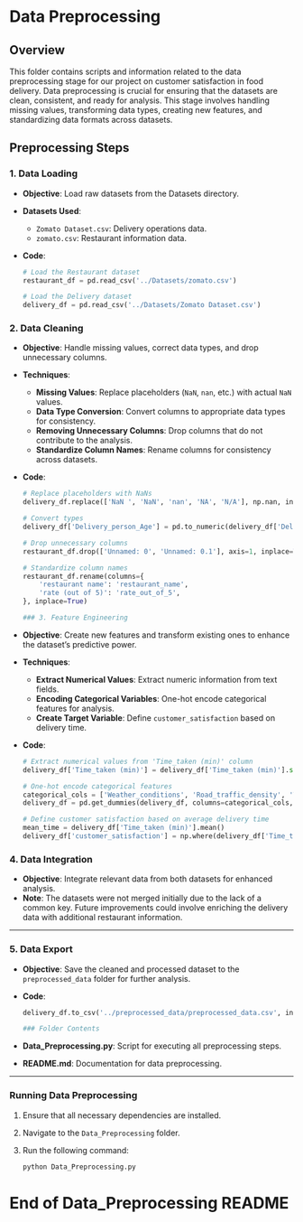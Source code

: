 # Data Preprocessing

## Overview

This folder contains scripts and information related to the data preprocessing stage for our project on customer satisfaction in food delivery. Data preprocessing is crucial for ensuring that the datasets are clean, consistent, and ready for analysis. This stage involves handling missing values, transforming data types, creating new features, and standardizing data formats across datasets.

## Preprocessing Steps

### 1. Data Loading

- **Objective**: Load raw datasets from the Datasets directory.
- **Datasets Used**:
  - `Zomato Dataset.csv`: Delivery operations data.
  - `zomato.csv`: Restaurant information data.

- **Code**:
  ```python
  # Load the Restaurant dataset
  restaurant_df = pd.read_csv('../Datasets/zomato.csv')

  # Load the Delivery dataset
  delivery_df = pd.read_csv('../Datasets/Zomato Dataset.csv')

### 2. Data Cleaning

- **Objective**: Handle missing values, correct data types, and drop unnecessary columns.

- **Techniques**:
  - **Missing Values**: Replace placeholders (`NaN`, `nan`, etc.) with actual `NaN` values.
  - **Data Type Conversion**: Convert columns to appropriate data types for consistency.
  - **Removing Unnecessary Columns**: Drop columns that do not contribute to the analysis.
  - **Standardize Column Names**: Rename columns for consistency across datasets.

- **Code**:
  ```python
  # Replace placeholders with NaNs
  delivery_df.replace(['NaN ', 'NaN', 'nan', 'NA', 'N/A'], np.nan, inplace=True)

  # Convert types
  delivery_df['Delivery_person_Age'] = pd.to_numeric(delivery_df['Delivery_person_Age'], errors='coerce')

  # Drop unnecessary columns
  restaurant_df.drop(['Unnamed: 0', 'Unnamed: 0.1'], axis=1, inplace=True, errors='ignore')

  # Standardize column names
  restaurant_df.rename(columns={
      'restaurant name': 'restaurant_name',
      'rate (out of 5)': 'rate_out_of_5',
  }, inplace=True)

  ### 3. Feature Engineering

- **Objective**: Create new features and transform existing ones to enhance the dataset’s predictive power.

- **Techniques**:
  - **Extract Numerical Values**: Extract numeric information from text fields.
  - **Encoding Categorical Variables**: One-hot encode categorical features for analysis.
  - **Create Target Variable**: Define `customer_satisfaction` based on delivery time.

- **Code**:
  ```python
  # Extract numerical values from 'Time_taken (min)' column
  delivery_df['Time_taken (min)'] = delivery_df['Time_taken (min)'].str.extract(r'(\d+)').astype(float)

  # One-hot encode categorical features
  categorical_cols = ['Weather_conditions', 'Road_traffic_density', 'Type_of_order']
  delivery_df = pd.get_dummies(delivery_df, columns=categorical_cols, drop_first=True)

  # Define customer satisfaction based on average delivery time
  mean_time = delivery_df['Time_taken (min)'].mean()
  delivery_df['customer_satisfaction'] = np.where(delivery_df['Time_taken (min)'] <= mean_time, 1, 0)

### 4. Data Integration

- **Objective**: Integrate relevant data from both datasets for enhanced analysis.
- **Note**: The datasets were not merged initially due to the lack of a common key. Future improvements could involve enriching the delivery data with additional restaurant information.

---

### 5. Data Export

- **Objective**: Save the cleaned and processed dataset to the `preprocessed_data` folder for further analysis.

- **Code**:
  ```python
  delivery_df.to_csv('../preprocessed_data/preprocessed_data.csv', index=False)

  ### Folder Contents

- **Data_Preprocessing.py**: Script for executing all preprocessing steps.
- **README.md**: Documentation for data preprocessing.

---

### Running Data Preprocessing

1. Ensure that all necessary dependencies are installed.
2. Navigate to the `Data_Preprocessing` folder.
3. Run the following command:

   ```bash
   python Data_Preprocessing.py

# End of Data_Preprocessing README


